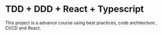 # TDD + DDD + React + Typescript

This project is a advance course using best practices, code architecture , CI/CD and React.
